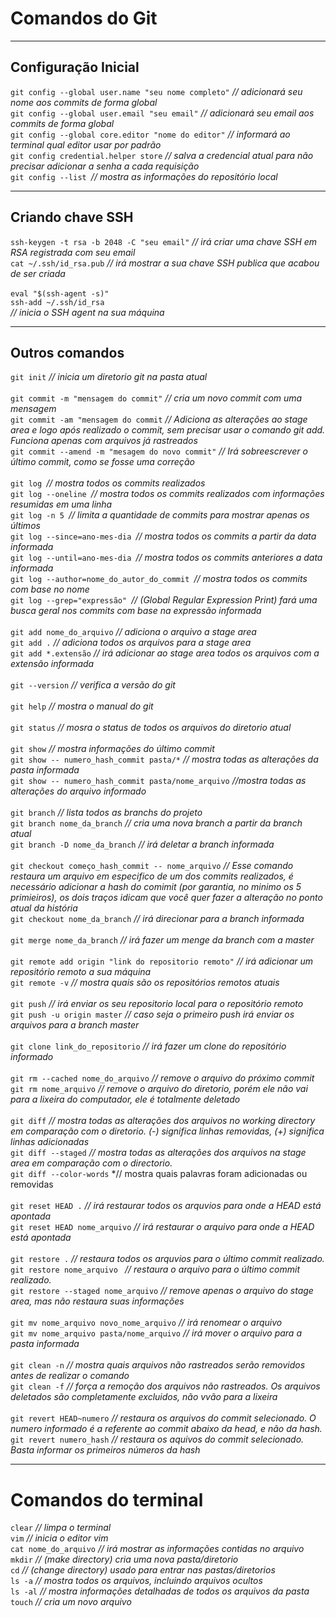 # Comandos do Git
***
## Configuração Inicial
`git config --global user.name "seu nome completo"` *// adicionará seu nome aos commits de forma global* <br>
`git config --global user.email "seu email"` *// adicionará seu email aos commits de forma global*<br>
`git config --global core.editor "nome do editor"` *// informará ao terminal qual editor usar por padrão*<br>
`git config credential.helper store` *// salva a credencial atual para não precisar adicionar a senha a cada requisição*<br>
`git config --list `*// mostra as informações do repositório local*<br>
***
## Criando chave SSH
`ssh-keygen -t rsa -b 2048 -C "seu email"` *// irá criar uma chave SSH em RSA registrada com seu email*<br>
`cat ~/.ssh/id_rsa.pub` *// irá mostrar a sua chave SSH publica que acabou de ser criada*<br><br>
`eval "$(ssh-agent -s)"`<br>
`ssh-add ~/.ssh/id_rsa`<br>
*// inicia o SSH agent na sua máquina*
***
## Outros comandos
`git init` *// inicia um diretorio git na pasta atual*<br><br>
`git commit -m "mensagem do commit"` *// cria um novo commit com uma mensagem*<br>
`git commit -am "mensagem do commit` *// Adiciona as alterações ao stage area e logo após realizado o commit, sem precisar usar o comando git add. Funciona apenas com arquivos já rastreados*<br>
`git commit --amend -m "mesagem do novo commit"` *// Irá sobreescrever o último commit, como se fosse uma correção*<br><br>
`git log `*// mostra todos os commits realizados*<br>
`git log --oneline `*// mostra todos os commits realizados com informações resumidas em uma linha*<br>
`git log -n 5 `*// limita a quantidade de commits para mostrar apenas os últimos*<br>
`git log --since=ano-mes-dia `*// mostra todos os commits a partir da data informada*<br>
`git log --until=ano-mes-dia `*// mostra todos os commits anteriores a data informada*<br>
`git log --author=nome_do_autor_do_commit `*// mostra todos os commits com base no nome*<br>
`git log --grep="expressão" `*// (Global Regular Expression Print) fará uma busca geral nos commits com base na expressão informada*<br><br>
`git add nome_do_arquivo` *// adiciona o arquivo a stage area*<br>
`git add .` *// adiciona todos os arquivos para a stage area*<br>
`git add *.extensão` *// irá adicionar ao stage area todos os arquivos com a extensão informada*<br><br>
`git --version` *// verifica a versão do git*<br><br>
`git help` *// mostra o manual do git*<br><br>
`git status` *// mosra o status de todos os arquivos do diretorio atual*<br><br>
`git show` *// mostra informações do último commit*<br>
`git show -- numero_hash_commit pasta/*`  *// mostra todas as alterações da pasta informada*<br>
`git show -- numero_hash_commit pasta/nome_arquivo` *//mostra todas as alterações do arquivo informado*<br><br>
`git branch` *// lista todos as branchs do projeto*<br>
`git branch nome_da_branch` *// cria uma nova branch a partir da branch atual*<br>
`git branch -D nome_da_branch` *// irá deletar a branch informada*<br><br>
`git checkout começo_hash_commit -- nome_arquivo` *// Esse comando restaura um arquivo em especifico de um dos commits realizados, é necessário adicionar a hash do comimit (por garantia, no minimo os 5 primieiros), os dois traços idicam que você quer fazer a alteração no ponto atual da história*<br>
`git checkout nome_da_branch` *// irá direcionar para a branch informada*<br><br>
`git merge nome_da_branch` *// irá fazer um menge da branch com a master*<br><br>
`git remote add origin "link do repositorio remoto"` *// irá adicionar um repositório remoto a sua máquina*<br>
`git remote -v` *// mostra quais são os repositórios remotos atuais*<br><br>
`git push` *// irá enviar os seu repositorio local para o repositório remoto*<br>
`git push -u origin master` *// caso seja o primeiro push irá enviar os arquivos para a branch master*<br><br>
`git clone link_do_repositorio` *// irá fazer um clone do repositório informado*<br><br>
`git rm --cached nome_do_arquivo` *// remove o arquivo do próximo commit*<br>
`git rm nome_arquivo` *// remove o arquivo do diretorio, porém ele não vai para a lixeira do computador, ele é totalmente deletado*<br><br>
`git diff` *// mostra todas as alterações dos arquivos no working directory em comparação com o diretorio. (-) significa linhas removidas, (+) significa linhas adicionadas*<br>
`git diff --staged` *// mostra todas as alterações dos arquivos na stage area em comparação com o directorio.* <br>
`git diff --color-words` *// mostra quais palavras foram adicionadas ou removidas <br><br>
`git reset HEAD .` *// irá restaurar todos os arquvios para onde a HEAD está apontada*<br>
`git reset HEAD nome_arquivo` *// irá restaurar o arquivo para onde a HEAD está apontada*<br><br>
`git restore .` *// restaura todos os arquvios para o último commit realizado.* <br>
`git restore nome_arquivo ` *// restaura o arquivo para o último commit realizado.* <br>
`git restore --staged nome_arquivo` *// remove apenas o arquivo do stage area, mas não restaura suas informações* <br><br>
`git mv nome_arquivo novo_nome_arquivo` *// irá renomear o arquivo*<br>
`git mv nome_arquivo pasta/nome_arquivo` *// irá mover o arquivo para a pasta informada*<br><br>
`git clean -n` *// mostra quais arquivos não rastreados serão removidos antes de realizar o comando*<br>
`git clean -f` *// força a remoção dos arquivos não rastreados. Os arquivos deletados são completamente excluidos, não vvão para a lixeira*<br><br>
`git revert HEAD~numero` *// restaura os arquivos do commit selecionado. O numero informado é a referente ao commit abaixo da head, e não da hash.*<br>
`git revert numero_hash` *// restaura os aquivos do commit selecionado. Basta informar os primeiros números da hash*
***
# Comandos do terminal
`clear` *// limpa o terminal*<br>
`vim` *// inicia o editor vim*<br>
`cat nome_do_arquivo` *// irá mostrar as informações contidas no arquivo*<br>
`mkdir` *// (make directory) cria uma nova pasta/diretorio*<br>
`cd` *// (change directory) usado para entrar nas pastas/diretorios*<br>
`ls -a` *// mostra todos os arquivos, incluindo arquivos ocultos*<br>
`ls -al` *// mostra informações detalhadas de todos os arquivos da pasta*<br>
`touch` *// cria um novo arquivo*<br>
